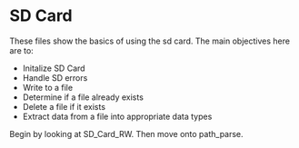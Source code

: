 # SD Card
These files show the basics of using the sd card. 
The main objectives here are to:
- Initalize SD Card
- Handle SD errors
- Write to a file
- Determine if a file already exists
- Delete a file if it exists
- Extract data from a file into appropriate data types

Begin by looking at SD_Card_RW. 
Then move onto path_parse.
  
